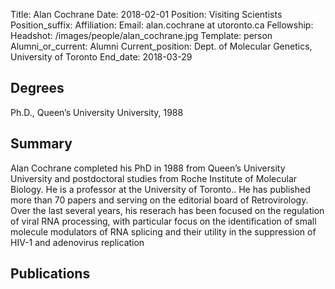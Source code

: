 Title: Alan Cochrane
Date: 2018-02-01
Position: Visiting Scientists
Position_suffix: 
Affiliation: 
Email: alan.cochrane at utoronto.ca
Fellowship: 
Headshot: /images/people/alan_cochrane.jpg
Template: person
Alumni_or_current: Alumni
Current_position: Dept. of Molecular Genetics, University of Toronto
End_date: 2018-03-29


## Degrees
Ph.D., Queen’s University University, 1988 <br>

## Summary
Alan Cochrane completed his PhD in 1988 from Queen’s University University and postdoctoral studies from Roche Institute of Molecular Biology. He is a professor at the University of Toronto.. He has published more than 70 papers and serving on the editorial board of Retrovirology. Over the last several years, his reserach has been focused on the regulation of viral RNA processing, with particular focus on the identification of small molecule modulators of RNA splicing and their utility in the suppression of HIV-1 and adenovirus replication



## Publications

